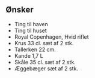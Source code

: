 ## Ønsker

- Ting til haven
- Ting til huset
- Royal Copenhagen, Hvid riflet
 - Krus 33 cl. sæt af 2 stk.
 - Tallerken 22 cm.
 - Kande 1,7 L
 - Skåle 35 cl. sæt af 2 stk.
 - Æggebæger sæt af 2 stk.
